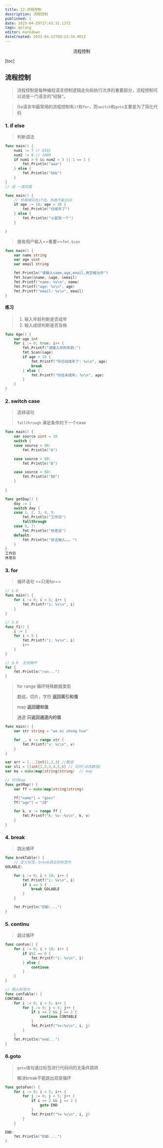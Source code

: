 ```yaml
---
title: 12.流程控制
description: 流程控制
published: 1
date: 2023-04-29T17:43:31.137Z
tags: golang
editor: markdown
dateCreated: 2023-04-21T09:23:34.401Z
---
```


<center>流程控制</center>





[toc]





## 流程控制

> 流程控制是每种编程语言控制逻辑走向和执行次序的重要部分，流程控制可以说是一门语言的“经脉”。

> Go语言中最常用的流程控制有`if`和`for`，而`switch`和`goto`主要是为了简化代码



### 1. if else

> 判断语法

```go
func main() {
	num1 := 7 // 0101
	num2 := 8 // 1000
	if num1 > 6 && num2 < 3 || 1 == 1 {
		fmt.Println("aaa")
	} else { 
		fmt.Println("bbb")
	}
}
// 或 一真则真
```

```go
func main() {
	// 作用域只在if内，外面不能访问
	if age := 18; age > 20 {
		fmt.Println("你成年了")
	} else {
		fmt.Println("小屁孩一个")
	}

}
```

> 接收用户输入==重要==`fmt.Scan`

```go
func main() {
	var name string
	var age uint
	var email string

	fmt.Println("请输入name,age,email,用空格分开")
	fmt.Scan(&name, &age, &email)
	fmt.Printf("name: %v\n", name)
	fmt.Printf("age: %v\n", age)
	fmt.Printf("email: %v\n", email)
}

```

#### 练习

> 1. 输入年龄判断是否成年
> 2. 输入成绩判断是否及格

```go
func Age() {
	var age int
	for i := 0; true; i++ {
		fmt.Printf("请输入你的年龄:")
		fmt.Scan(&age)
		if age > 18 {
			fmt.Printf("你已经成年了: %v\n", age)
			break
		} else {
			fmt.Printf("你还未成年: %v\n", age)
		}
	}
}
```





### 2. switch case

> 选择语句
>
> `fallthrough` 满足条件的下一个case

```go
func main() {
	var source uint = 10
	switch {
	case source > 90:
		fmt.Println("A")

	case source > 60:
		fmt.Println("B")

	case source < 60:
		fmt.Println("DD")
	}
    
}
```

```go
func getDay() {
	day := 1
	switch day {
	case 1, 2, 3, 4, 5:
		fmt.Println("工作日")
        fallthrough
	case 6, 7:
		fmt.Println("休息日")
	default:
		fmt.Println("非法输入。。。")
	}
}
工作日
休息日
```



### 3. for

> 循环语句  ==只用for==

```go
// 1.0
func main() {
	for i := 0; i < 5; i++ {
		fmt.Printf("i: %v\n", i)
	}
}

// 2.0
func f1() {
	i := 1
	for i < 5 {
		fmt.Printf("i: %v\n", i)
		i++
	}
}

// 3.0  无线循环
for {
    fmt.Println("run...")
}

```

> for range 循环特殊数据类型
>
> 数组，切片，字符 **返回索引和值**
>
> map **返回键和值**
>
> 通道 **只返回通道内的值**

```go
func main() {
	var str string = "wo ai zhong hua"

	for _, v := range str {
		fmt.Printf("v: %c\n", v)
	}
}

var arr = [...]int{1,2,3} //数组
var sli = []int{1,2,3,4,5,6} // 切片(动态数组)
var ma = make(map[string]string)  // map
```

```go
// 打印map
func getMap() {
	var ff = make(map[string]string)

	ff["name"] = "goer"
	ff["age"] = "20"

	for k, v := range ff {
		fmt.Printf("k: %v--%v\n", k, v)
	}
}
```



### 4. break

> 跳出循环

```go
func brekTable() {
	// 定义标签，break跳出到标签内
GOLABLE:

	for i := 0; i < 10; i++ {
		fmt.Printf("i: %v\n", i)
		if i == 5 {
			break GOLABLE
		}
	}

	fmt.Println("END....")
}
```



### 5. continu 

> 跳过循环

```go
func conFun() {
	for i := 0; i < 10; i++ {
		if i%2 == 0 {
			fmt.Printf("i: %v\n", i)
		} else {
			continue
		}
	}
}
```

```go
// 跳入标签内
func conTable() {
CONTABLE:
	for i := 0; i < 5; i++ {
		for j := 0; j < 5; j++ {
			if i == 2 && j == 2 {
				continue CONTABLE
			}
			fmt.Printf("%v:%v\n", i, j)
		}
	}
	fmt.Println("end...")
}
```



### 6.goto

> `goto`语句通过标签进行代码间的无条件跳转 
>
> 解决break不能跳出双层循环

```go
func gotoFun() {
	for i := 0; i < 5; i++ {
		for j := 0; j < 5; j++ {
			if i == 2 && j == 2 {
				goto END
			}
			fmt.Printf("%v %v\n", i, j)
		}
	}

END:
	fmt.Println("END....")
}
```















